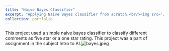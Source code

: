 ```yaml
---
title: "Naive Bayes Classifier"
excerpt: "Applying Naive Bayes classifier from scratch.<br/><img src='/ai/images/bayes.jpeg'>"
collection: portfolio
---
```

This project used a simple naive bayes classifier to classify different comments as five star or a one star rating. This project was a part of assignment in the subject Intro to AI.![bayes.jpeg](/ai/blob/master/images/bayes.jpeg)
